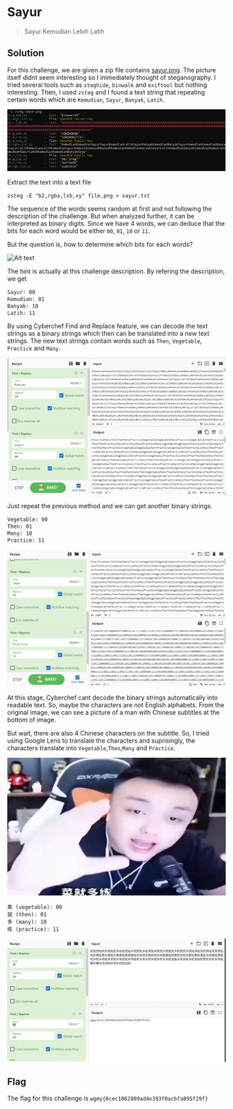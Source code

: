 # Sayur
> Sayur Kemudian Lebih Latih

## Solution
For this challenge, we are given a zip file contains <a href="https://github.com/ArifPeycal/Wargames2023-Writeups/blob/main/Sayur/images/sayur.png">sayur.png</a>. The picture itself didnt seem interesting so I immediately thought of steganography. I tried several tools such as ```steghide```, ```binwalk``` and ```exiftool``` but nothing interesting. Then, I used ```zsteg``` and I found a text string that repeating certain words which are ```Kemudian```, ```Sayur```, ```Banyak```, ```Latih```. 

![Alt text](images/sayur5.PNG)


Extract the text into a text file
```
zsteg -E "b2,rgba,lsb,xy" file.png > sayur.txt
```


The sequence of the words seems random at first and not following the description of the challenge. But when analyzed further, it can be interpreted as binary digits.
Since we have 4 words, we can deduce that the bits for each word would be either ```00```, ```01```, ```10``` or ```11```. 


But the question is, how to determine which bits for each words? 

![Alt text](https://media1.tenor.com/m/VWbwqhXAS7gAAAAC/hmmm-thinking.gif)


The hint is actually at this challenge description. By refering the description, we get 

```
Sayur: 00
Kemudian: 01
Banyak: 10
Latih: 11
```
By using Cyberchef Find and Replace feature, we can decode the text strings as a binary strings which then can be translated into a new text strings. The new text strings contain words such as ```Then```, ```Vegetable```, ```Practice``` and ```Many```. 

![Alt text](images/sayur2.PNG)

Just repeat the previous method and we can get another binary strings.
```
Vegetable: 00
Then: 01
Many: 10
Practice: 11
```

![Alt text](images/sayur3.PNG)

At this stage, Cyberchef cant decode the binary strings automatically into readable text. So, maybe the characters are not English alphabets. From the original image, we can see a picture of a man with Chinese subtitles at the bottom of image. 

But wait, there are also 4 Chinese characters on the subtitle. So, I tried using Google Lens to translate the characters and suprisingly, the characters translate into ```Vegetable```,```Then```,```Many``` and ```Practice```.

![Alt text](images/sayur.png)


```
素 (vegetable): 00
就 (then): 01
多 (many): 10
练 (practice): 11
```
![Alt text](images/sayur4.PNG)


## Flag
The flag for this challenge is ```wgmy{0cec1062809ad4e393f0acbfa895f29f}```
